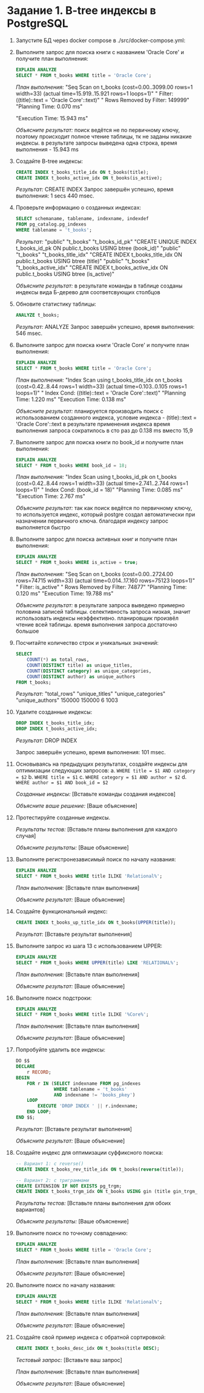 # Задание 1. B-tree индексы в PostgreSQL

1. Запустите БД через docker compose в ./src/docker-compose.yml:

2. Выполните запрос для поиска книги с названием 'Oracle Core' и получите план выполнения:
   ```sql
   EXPLAIN ANALYZE
   SELECT * FROM t_books WHERE title = 'Oracle Core';
   ```
   
   *План выполнения:*
   "Seq Scan on t_books  (cost=0.00..3099.00 rows=1 width=33) (actual time=15.919..15.921 rows=1 loops=1)"
   "  Filter: ((title)::text = 'Oracle Core'::text)"
   "  Rows Removed by Filter: 149999"
   "Planning Time: 0.070 ms"

   "Execution Time: 15.943 ms"
   
   *Объясните результат:*
   поиск ведётся не по первичному ключу, поэтому происходит полное чтение таблицы, тк не заданы никакие индексы. в результате запросы выведена одна строка, время выполнения - 15.943 ms
3. Создайте B-tree индексы:
   ```sql
   CREATE INDEX t_books_title_idx ON t_books(title);
   CREATE INDEX t_books_active_idx ON t_books(is_active);
   ```
   
   *Результат:*
   CREATE INDEX
   Запрос завершён успешно, время выполнения: 1 secs 440 msec.

4. Проверьте информацию о созданных индексах:
   ```sql
   SELECT schemaname, tablename, indexname, indexdef
   FROM pg_catalog.pg_indexes
   WHERE tablename = 't_books';
   ```
   
   *Результат:*
   "public"	"t_books"	"t_books_id_pk"	"CREATE UNIQUE INDEX t_books_id_pk ON public.t_books USING btree (book_id)"
   "public"	"t_books"	"t_books_title_idx"	"CREATE INDEX t_books_title_idx ON public.t_books USING btree (title)"
   "public"	"t_books"	"t_books_active_idx"	"CREATE INDEX t_books_active_idx ON public.t_books USING btree (is_active)"
   
   *Объясните результат:*
   в результате команды в таблице созданы индексы вида Б-дерево для соответсвующих столбцов

5. Обновите статистику таблицы:
   ```sql
   ANALYZE t_books;
   ```
   
   *Результат:*
   ANALYZE
   Запрос завершён успешно, время выполнения: 546 msec.

6. Выполните запрос для поиска книги 'Oracle Core' и получите план выполнения:
   ```sql
   EXPLAIN ANALYZE
   SELECT * FROM t_books WHERE title = 'Oracle Core';
   ```
   
   *План выполнения:*
   "Index Scan using t_books_title_idx on t_books  (cost=0.42..8.44 rows=1 width=33) (actual time=0.103..0.105 rows=1 loops=1)"
   "  Index Cond: ((title)::text = 'Oracle Core'::text)"
   "Planning Time: 1.220 ms"
   "Execution Time: 0.138 ms"
   
   *Объясните результат:*
   планируется производить поиск с использованием созданного индекса, условие индекса - (title)::text = 'Oracle Core'::text 
   в результате применения индекса время выполнения запроса сократилось в сто раз до 0.138 ms вместо 15,9 

7. Выполните запрос для поиска книги по book_id и получите план выполнения:
   ```sql
   EXPLAIN ANALYZE
   SELECT * FROM t_books WHERE book_id = 18;
   ```
   
   *План выполнения:*
   "Index Scan using t_books_id_pk on t_books  (cost=0.42..8.44 rows=1 width=33) (actual time=2.741..2.744 rows=1 loops=1)"
   "  Index Cond: (book_id = 18)"
   "Planning Time: 0.085 ms"
   "Execution Time: 2.767 ms"
   
   *Объясните результат:*
   так как поиск ведётся по первичному ключу, то используется индекс, который postgre создал автоматически при назначении первичного ключа. благодаря индексу запрос выполняется быстро

8. Выполните запрос для поиска активных книг и получите план выполнения:
   ```sql
   EXPLAIN ANALYZE
   SELECT * FROM t_books WHERE is_active = true;
   ```
   
   *План выполнения:*
   "Seq Scan on t_books  (cost=0.00..2724.00 rows=74715 width=33) (actual time=0.014..17.160 rows=75123 loops=1)"
   "  Filter: is_active"
    "  Rows Removed by Filter: 74877"
    "Planning Time: 0.120 ms"
    "Execution Time: 19.788 ms"
   
   *Объясните результат:*
   в результате запроса выведено примерно половина записей таблицы. селективность запроса низкая, значит использовать индексы неэффективно. планировщик произвёл чтение всей таблицы. время выполнения запроса достаточно большое

9. Посчитайте количество строк и уникальных значений:
   ```sql
   SELECT 
       COUNT(*) as total_rows,
       COUNT(DISTINCT title) as unique_titles,
       COUNT(DISTINCT category) as unique_categories,
       COUNT(DISTINCT author) as unique_authors
   FROM t_books;
   ```
   
   *Результат:*
   "total_rows"	"unique_titles"	"unique_categories"	"unique_authors"
    150000	150000	6	1003

10. Удалите созданные индексы:
    ```sql
    DROP INDEX t_books_title_idx;
    DROP INDEX t_books_active_idx;
    ```
    
    *Результат:*
    DROP INDEX

    Запрос завершён успешно, время выполнения: 101 msec.

11. Основываясь на предыдущих результатах, создайте индексы для оптимизации следующих запросов:
    a. `WHERE title = $1 AND category = $2`
    b. `WHERE title = $1`
    c. `WHERE category = $1 AND author = $2`
    d. `WHERE author = $1 AND book_id = $2`
    
    *Созданные индексы:*
    [Вставьте команды создания индексов]
    
    *Объясните ваше решение:*
    [Ваше объяснение]

12. Протестируйте созданные индексы.
    
    *Результаты тестов:*
    [Вставьте планы выполнения для каждого случая]
    
    *Объясните результаты:*
    [Ваше объяснение]

13. Выполните регистронезависимый поиск по началу названия:
    ```sql
    EXPLAIN ANALYZE
    SELECT * FROM t_books WHERE title ILIKE 'Relational%';
    ```
    
    *План выполнения:*
    [Вставьте план выполнения]
    
    *Объясните результат:*
    [Ваше объяснение]

14. Создайте функциональный индекс:
    ```sql
    CREATE INDEX t_books_up_title_idx ON t_books(UPPER(title));
    ```
    
    *Результат:*
    [Вставьте результат выполнения]

15. Выполните запрос из шага 13 с использованием UPPER:
    ```sql
    EXPLAIN ANALYZE
    SELECT * FROM t_books WHERE UPPER(title) LIKE 'RELATIONAL%';
    ```
    
    *План выполнения:*
    [Вставьте план выполнения]
    
    *Объясните результат:*
    [Ваше объяснение]

16. Выполните поиск подстроки:
    ```sql
    EXPLAIN ANALYZE
    SELECT * FROM t_books WHERE title ILIKE '%Core%';
    ```
    
    *План выполнения:*
    [Вставьте план выполнения]
    
    *Объясните результат:*
    [Ваше объяснение]

17. Попробуйте удалить все индексы:
    ```sql
    DO $$ 
    DECLARE
        r RECORD;
    BEGIN
        FOR r IN (SELECT indexname FROM pg_indexes 
                  WHERE tablename = 't_books' 
                  AND indexname != 'books_pkey')
        LOOP
            EXECUTE 'DROP INDEX ' || r.indexname;
        END LOOP;
    END $$;
    ```
    
    *Результат:*
    [Вставьте результат выполнения]
    
    *Объясните результат:*
    [Ваше объяснение]

18. Создайте индекс для оптимизации суффиксного поиска:
    ```sql
    -- Вариант 1: с reverse()
    CREATE INDEX t_books_rev_title_idx ON t_books(reverse(title));
    
    -- Вариант 2: с триграммами
    CREATE EXTENSION IF NOT EXISTS pg_trgm;
    CREATE INDEX t_books_trgm_idx ON t_books USING gin (title gin_trgm_ops);
    ```
    
    *Результаты тестов:*
    [Вставьте планы выполнения для обоих вариантов]
    
    *Объясните результаты:*
    [Ваше объяснение]

19. Выполните поиск по точному совпадению:
    ```sql
    EXPLAIN ANALYZE
    SELECT * FROM t_books WHERE title = 'Oracle Core';
    ```
    
    *План выполнения:*
    [Вставьте план выполнения]
    
    *Объясните результат:*
    [Ваше объяснение]

20. Выполните поиск по началу названия:
    ```sql
    EXPLAIN ANALYZE
    SELECT * FROM t_books WHERE title ILIKE 'Relational%';
    ```
    
    *План выполнения:*
    [Вставьте план выполнения]
    
    *Объясните результат:*
    [Ваше объяснение]

21. Создайте свой пример индекса с обратной сортировкой:
    ```sql
    CREATE INDEX t_books_desc_idx ON t_books(title DESC);
    ```
    
    *Тестовый запрос:*
    [Вставьте ваш запрос]
    
    *План выполнения:*
    [Вставьте план выполнения]
    
    *Объясните результат:*
    [Ваше объяснение]